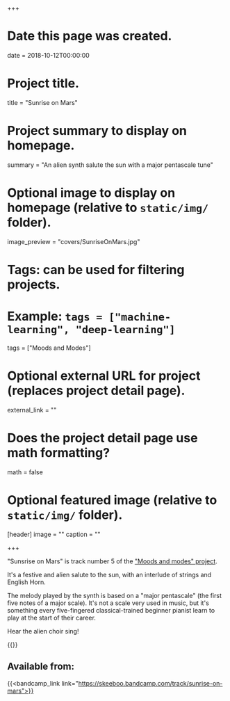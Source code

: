 +++
# Date this page was created.
date = 2018-10-12T00:00:00

# Project title.
title = "Sunrise on Mars"

# Project summary to display on homepage.
summary = "An alien synth salute the sun with a major pentascale tune"

# Optional image to display on homepage (relative to `static/img/` folder).
image_preview = "covers/SunriseOnMars.jpg"

# Tags: can be used for filtering projects.
# Example: `tags = ["machine-learning", "deep-learning"]`
tags = ["Moods and Modes"]

# Optional external URL for project (replaces project detail page).
external_link = ""

# Does the project detail page use math formatting?
math = false

# Optional featured image (relative to `static/img/` folder).
[header]
image = ""
caption = ""

+++

"Sunsrise on Mars" is track number 5 of the ["Moods and modes" project](/music). 

It's a festive and alien salute to the sun, with an interlude of strings and English Horn.

The melody played by the synth is based on a "major pentascale" (the first five notes of a major scale). It's not a scale very used in music, but it's something every five-fingered classical-trained beginner pianist learn to play at the start of their career.  

Hear the alien choir sing!



{{<bandcamp title="Sunrise On Mars" track="2259420500" link="https://skeeboo.bandcamp.com/track/sunrise-on-mars">}}

## Available from:

{{<bandcamp_link link="https://skeeboo.bandcamp.com/track/sunrise-on-mars">}}


